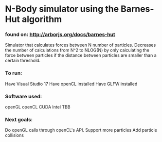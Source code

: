 # N-Body simulator using the Barnes-Hut algorithm 
### found on: http://arborjs.org/docs/barnes-hut

Simulator that calculates forces between N number of particles. Decreases the number of calculations from N^2 to NLOG(N) by only calculating the force between particles if the distance between particles are smaller than a certain threshold. 

### To run:
Have Visual Studio 17
Have openCL installed
Have GLFW installed

### Software used:
openGL
openCL
CUDA
Intel TBB

### Next goals:
Do openGL calls through openCL's API. 
Support more particles
Add particle collisions
